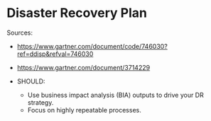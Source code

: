 # Disaster Recovery Plan

Sources:

- <https://www.gartner.com/document/code/746030?ref=ddisp&refval=746030>
- <https://www.gartner.com/document/3714229>

- SHOULD:
  - Use business impact analysis (BIA) outputs to drive your DR strategy.
  - Focus on highly repeatable processes.
